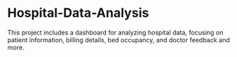 # Hospital-Data-Analysis
This project includes a dashboard for analyzing hospital data, focusing on patient information, billing details, bed occupancy, and doctor feedback and more.
